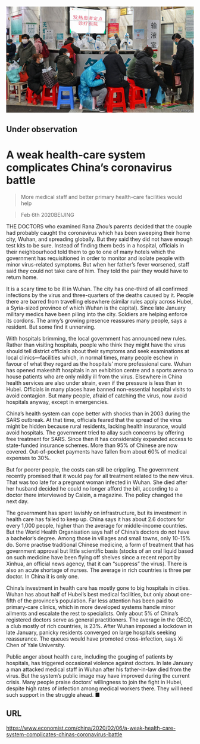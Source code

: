 ![](./images/20200208_CNP001_0.jpg)

## Under observation

# A weak health-care system complicates China’s coronavirus battle

> More medical staff and better primary health-care facilities would help

> Feb 6th 2020BEIJING

THE DOCTORS who examined Rana Zhou’s parents decided that the couple had probably caught the coronavirus which has been sweeping their home city, Wuhan, and spreading globally. But they said they did not have enough test kits to be sure. Instead of finding them beds in a hospital, officials in their neighbourhood told them to go to one of many hotels which the government has requisitioned in order to monitor and isolate people with minor virus-related symptoms. But when her father’s fever worsened, staff said they could not take care of him. They told the pair they would have to return home.

It is a scary time to be ill in Wuhan. The city has one-third of all confirmed infections by the virus and three-quarters of the deaths caused by it. People there are barred from travelling elsewhere (similar rules apply across Hubei, a Syria-sized province of which Wuhan is the capital). Since late January military medics have been piling into the city. Soldiers are helping enforce its cordons. The army’s growing presence reassures many people, says a resident. But some find it unnerving.

With hospitals brimming, the local government has announced new rules. Rather than visiting hospitals, people who think they might have the virus should tell district officials about their symptoms and seek examinations at local clinics—facilities which, in normal times, many people eschew in favour of what they regard as the hospitals’ more professional care. Wuhan has opened makeshift hospitals in an exhibition centre and a sports arena to house patients who are only mildly ill from the virus. Elsewhere in China health services are also under strain, even if the pressure is less than in Hubei. Officials in many places have banned non-essential hospital visits to avoid contagion. But many people, afraid of catching the virus, now avoid hospitals anyway, except in emergencies.

China’s health system can cope better with shocks than in 2003 during the SARS outbreak. At that time, officials feared that the spread of the virus might be hidden because rural residents, lacking health insurance, would avoid hospitals. The government tried to allay such concerns by offering free treatment for SARS. Since then it has considerably expanded access to state-funded insurance schemes. More than 95% of Chinese are now covered. Out-of-pocket payments have fallen from about 60% of medical expenses to 30%.

But for poorer people, the costs can still be crippling. The government recently promised that it would pay for all treatment related to the new virus. That was too late for a pregnant woman infected in Wuhan. She died after her husband decided he could no longer afford the bill, according to a doctor there interviewed by Caixin, a magazine. The policy changed the next day.

The government has spent lavishly on infrastructure, but its investment in health care has failed to keep up. China says it has about 2.6 doctors for every 1,000 people, higher than the average for middle-income countries. But the World Health Organisation says half of China’s doctors do not have a bachelor’s degree. Among those in villages and small towns, only 10-15% do. Some practise traditional Chinese medicine, a form of treatment that has government approval but little scientific basis (stocks of an oral liquid based on such medicine have been flying off shelves since a recent report by Xinhua, an official news agency, that it can “suppress” the virus). There is also an acute shortage of nurses. The average in rich countries is three per doctor. In China it is only one.

China’s investment in health care has mostly gone to big hospitals in cities. Wuhan has about half of Hubei’s best medical facilities, but only about one-fifth of the province’s population. Far less attention has been paid to primary-care clinics, which in more developed systems handle minor ailments and escalate the rest to specialists. Only about 5% of China’s registered doctors serve as general practitioners. The average in the OECD, a club mostly of rich countries, is 23%. After Wuhan imposed a lockdown in late January, panicky residents converged on large hospitals seeking reassurance. The queues would have promoted cross-infection, says Xi Chen of Yale University.

Public anger about health care, including the gouging of patients by hospitals, has triggered occasional violence against doctors. In late January a man attacked medical staff in Wuhan after his father-in-law died from the virus. But the system’s public image may have improved during the current crisis. Many people praise doctors’ willingness to join the fight in Hubei, despite high rates of infection among medical workers there. They will need such support in the struggle ahead. ■

## URL

https://www.economist.com/china/2020/02/06/a-weak-health-care-system-complicates-chinas-coronavirus-battle
